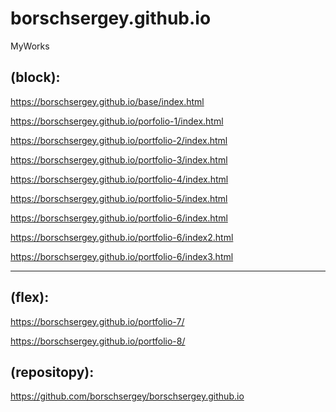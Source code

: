 # borschsergey.github.io
MyWorks

(block):
--------
https://borschsergey.github.io/base/index.html

https://borschsergey.github.io/porfolio-1/index.html

https://borschsergey.github.io/portfolio-2/index.html

https://borschsergey.github.io/portfolio-3/index.html

https://borschsergey.github.io/portfolio-4/index.html

https://borschsergey.github.io/portfolio-5/index.html

https://borschsergey.github.io/portfolio-6/index.html

https://borschsergey.github.io/portfolio-6/index2.html

https://borschsergey.github.io/portfolio-6/index3.html

------------------------------------------------------

(flex):
-------
https://borschsergey.github.io/portfolio-7/

https://borschsergey.github.io/portfolio-8/


(repositopy):
-------------
https://github.com/borschsergey/borschsergey.github.io
